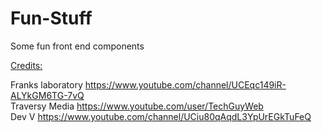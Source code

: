 # Fun-Stuff

Some fun front end components

<ins>Credits:</ins>

Franks laboratory https://www.youtube.com/channel/UCEqc149iR-ALYkGM6TG-7vQ  
Traversy Media https://www.youtube.com/user/TechGuyWeb  
Dev V https://www.youtube.com/channel/UCiu80qAqdL3YpUrEGkTuFeQ

